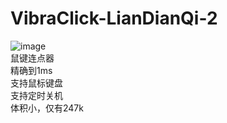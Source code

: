 # VibraClick-LianDianQi-2  
![image](https://github.com/Jehoash/VibraClick-LianDianQi-2/blob/master/Sample.png)  
鼠键连点器   
精确到1ms  
支持鼠标键盘  
支持定时关机  
体积小，仅有247k

